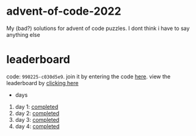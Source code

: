 # advent-of-code-2022
My (bad?) solutions for advent of code puzzles. I dont think i have to say anything else

# leaderboard

code: `990225-c030d5e9`. join it by entering the code [here](https://adventofcode.com/2022/leaderboard/private). view the leaderboard by [clicking here](https://adventofcode.com/2022/leaderboard/private/view/990225)

- days
 1. day 1: [completed](../../tree/main/day_1)
 2. day 2: [completed](../../tree/main/day_2)
 3. day 3: [completed](../../tree/main/day_3)
 4. day 4: [completed](../../tree/main/day_4)
